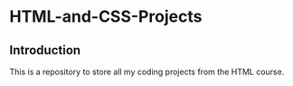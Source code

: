 # HTML-and-CSS-Projects
## Introduction
This is a repository to store all my coding projects from the HTML course.
